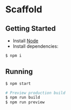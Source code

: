 # Scaffold

## Getting Started

- Install [Node](https://nodejs.org/en/)
- Install dependencies: 
``` bash
$ npm i
```

## Running

``` bash
$ npm start
```

``` bash
# Preview production build
$ npm run build
$ npm run preview
```
